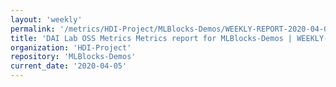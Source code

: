 ```yaml
---
layout: 'weekly'
permalink: '/metrics/HDI-Project/MLBlocks-Demos/WEEKLY-REPORT-2020-04-05'
title: 'DAI Lab OSS Metrics Metrics report for MLBlocks-Demos | WEEKLY-REPORT-2020-04-05'
organization: 'HDI-Project'
repository: 'MLBlocks-Demos'
current_date: '2020-04-05'
---
```


